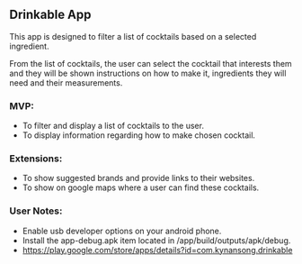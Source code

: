 ## Drinkable App

This app is designed to filter a list of cocktails based on a
selected ingredient.

From the list of cocktails, the user can select the cocktail that
interests them and they will be shown instructions on how to make it,
ingredients they will need and their measurements.

### MVP:
* To filter and display a list of cocktails to the user.
* To display information regarding how to make chosen cocktail.

### Extensions:
* To show suggested brands and provide links to their websites.
* To show on google maps where a user can find these cocktails.

### User Notes:

* Enable usb developer options on your android phone.
* Install the app-debug.apk item located in /app/build/outputs/apk/debug.
* https://play.google.com/store/apps/details?id=com.kynansong.drinkable
